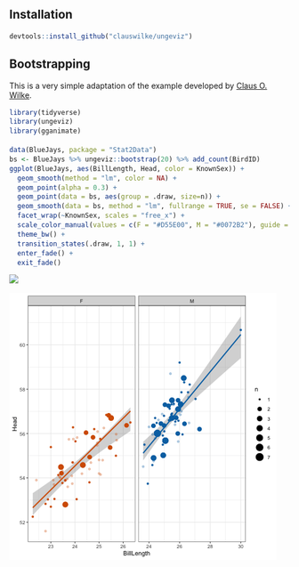 
<!-- README.md is generated from README.Rmd. Please edit that file -->

## Installation

``` r
devtools::install_github("clauswilke/ungeviz")
```

## Bootstrapping

This is a very simple adaptation of the example developed by [Claus O.
Wilke](https://github.com/clauswilke/ungeviz).

``` r
library(tidyverse)
library(ungeviz)
library(gganimate)

data(BlueJays, package = "Stat2Data")
bs <- BlueJays %>% ungeviz::bootstrap(20) %>% add_count(BirdID)
ggplot(BlueJays, aes(BillLength, Head, color = KnownSex)) +
  geom_smooth(method = "lm", color = NA) +
  geom_point(alpha = 0.3) +
  geom_point(data = bs, aes(group = .draw, size=n)) +
  geom_smooth(data = bs, method = "lm", fullrange = TRUE, se = FALSE) +
  facet_wrap(~KnownSex, scales = "free_x") +
  scale_color_manual(values = c(F = "#D55E00", M = "#0072B2"), guide = "none") +
  theme_bw() +
  transition_states(.draw, 1, 1) + 
  enter_fade() + 
  exit_fade()
```

![](man/figures/README-bootstrap_animate-1.gif)<!-- -->

![](figures/bootstrap_example.gif)<!-- -->
